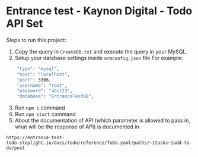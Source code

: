 # Entrance test - Kaynon Digital - Todo API Set

Steps to run this project:
1. Copy the query in `CreateDB.txt` and execute the query in your MySQL.
2. Setup your database settings inside `ormconfig.json` file
For example:
```bash
    "type": "mysql",
    "host": "localhost",
    "port": 3306,
    "username": "root",
    "password": "abc123",
    "database": "EntranceTestDB",
```
3. Run `npm i` command
4. Run `npm start` command
5. About the documentation of API (which parameter is allowed to pass in, what will be the response of API) is documented in
```
https://entrance-test-todo.stoplight.io/docs/todo/reference/ToDo.yaml/paths/~1tasks~1add-to-do/post
```
